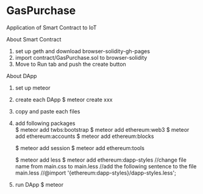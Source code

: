# GasPurchase
Application of Smart Contract to IoT

About Smart Contract
1. set up geth and download browser-solidity-gh-pages
2. import contract/GasPurchase.sol to browser-solidity
3. Move to Run tab and push the create button

About DApp
1. set up meteor
2. create each DApp
   $ meteor create xxx
3. copy and paste each files
4. add following packages  
   $ meteor add twbs:bootstrap
   $ meteor add ethereum:web3
   $ meteor add ethereum:accounts
   $ meteor add ethereum:blocks

   $ meteor add session
   $ meteor add ethereum:tools

   $ meteor add less
   $ meteor add ethereum:dapp-styles
      //change file name from main.css to main.less
      //add the following sentence to the file
      main.less
      //@import '{ethereum:dapp-styles}/dapp-styles.less';
5. run DApp
   $ meteor
